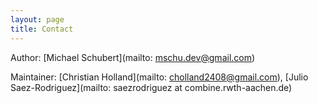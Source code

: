 ```yaml
---
layout: page
title: Contact
---
```


Author: [Michael Schubert](mailto: mschu.dev@gmail.com) 

Maintainer: [Christian Holland](mailto: cholland2408@gmail.com), [Julio Saez-Rodriguez](mailto: saezrodriguez at combine.rwth-aachen.de)
